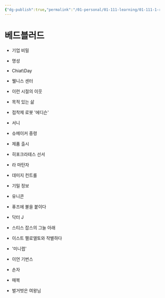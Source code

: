 ```yaml
---
{"dg-publish":true,"permalink":"/01-personal/01-111-learning/01-111-1-reading/01-111-1-1-books-10-k/00019-bad-blood/","dgHomeLink":true,"dgPassFrontmatter":false}
---
```



# 베드블러드


- 기업 비밀

- 명성

- Chiat\Day

- 웰니스 센터

- 이런 시절의 이웃

- 목적 있는 삶

- 접착제 로봇 '에디슨'

- 서니

- 슈메이커 중령

- 제품 출시

- 히포크라테스 선서

- 라 마탄자

- 데미지 컨트롤

- 기밀 정보

- 유니콘

- 퓨즈에 불을 붙이다

- 닥터 J

- 스티스 잡스의 그늘 아래

- 이스트 팰로앨토와 작별하다

- '미니랩'

- 이언 기번스

- 손자

- 매복

- 벌거벗은 여왕님

